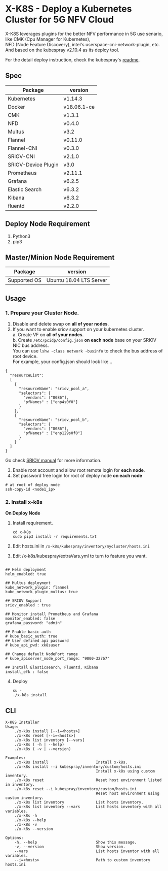 # X-K8S - Deploy a Kubernetes Cluster for 5G NFV Cloud

X-K8S leverages plugins for the better NFV performance in 5G use senario, like CMK (Cpu Manager for Kubernetes),  
NFD (Node Feature Discovery), intel's userspace-cni-network-plugin, etc.  
And based on the kubespray v2.10.4 as its deploy tool.  

For the detail deploy instruction, check the kubespray's [readme](https://github.com/mJace/x-k8s/blob/develop/kubespray/README.md).  

## Spec

|    Package    |    version    |
|---------------|---------------|
|Kubernetes     |v1.14.3        |
|Docker         |v18.06.1-ce    |
|CMK            |v1.3.1         |
|NFD            |v0.4.0         |
|Multus         |v3.2           |
|Flannel        |v0.11.0        |
|Flannel-CNI    |v0.3.0         |
|SRIOV-CNI      |v2.1.0         |
|SRIOV-Device Plugin |v3.0      | 
|Prometheus     |v2.11.1        |
|Grafana        |v6.2.5         |
|Elastic Search |v6.3.2         |
|Kibana         |v6.3.2         |
|fluentd        |v2.2.0         |


## Deploy Node Requirement

1. Python3  
2. pip3  

## Master/Minion Node Requirement

|  Package   |    version          |
|------------|---------------------|
|  Supported OS | Ubuntu 18.04 LTS Server |


## Usage  

### 1. Prepare your Cluster Node.  
1. Disable and delete swap on **all of your nodes**.  
2. If you want to enable sriov support on your kubernetes cluster.  
    a. Create VF on **all of your nodes**.  
    b. Create `/etc/pcidp/config.json` **on each node** base on your SRIOV NIC bus address.  
    You can use `lshw -class network -businfo` to check the bus address of root device.  
    For example, your config.json should look like...    

```
{
  "resourceList": 
  [
    {
      "resourceName": "sriov_pool_a",
      "selectors": {
        "vendors": ["8086"],
        "pfNames" : ["enp4s0f0"]
      }
    },
    {
      "resourceName": "sriov_pool_b",
      "selectors": {
        "vendors": ["8086"],
        "pfNames" : ["enp129s0f0"]
      }
    }
  ]
}
```
Go check [SRIOV manual](https://github.com/ITRI-ICL-Peregrine/x-k8s/blob/master/docs/sriov.md) for more information.  
  
3. Enable root account and allow root remote login for **each node**.   
4. Set password free login for root of deploy node **on each node**    
```bash=
# at root of deploy node
ssh-copy-id <node1_ip>
```


### 2. Install x-k8s  
**On Deploy Node**  
1. Install requirement.  

    ```=bash
    cd x-k8s
    sudo pip3 install -r requirements.txt
    ```  

2. Edit hosts.ini in `/x-k8s/kubespray/inventory/mycluster/hosts.ini`  

3. Edit /x-k8s/kubespray/extraVars.yml to turn to feature you want.
```yaml=

## Helm deployment
helm_enabled: true

## Multus deployment
kube_network_plugin: flannel
kube_network_plugin_multus: true

## SRIOV Support
sriov_enabled : true

## Monitor install Prometheus and Grafana
monitor_enabled: false
grafana_password: "admin"

## Enable basic auth
# kube_basic_auth: true
## User defined api password
# kube_api_pwd: xk8suser

## Change default NodePort range 
# kube_apiserver_node_port_range: "9000-32767"

## Install Elasticsearch, Fluentd, Kibana
install_efk : false

```

4. Deploy  

   ```=bash
   su -
   ./x-k8s install
   ```

## CLI  

```=python
X-K8S Installer
Usage:  
    ./x-k8s install [--i=<hosts>]
    ./x-k8s reset [--i=<hosts>]
    ./x-k8s list inventory [--vars]
    ./x-k8s ( -h | --help)
    ./x-k8s ( -v | --version)

Examples:
    ./x-k8s install                     Install x-k8s.
    ./x-k8s install --i kubespray/inventory/custom/hosts.ini
                                        Install x-k8s using custom inventory.
    ./x-k8s reset                       Reset host environment listed in inventory.
    ./x-k8s reset --i kubespray/inventory/custom/hosts.ini
                                        Reset host environment using custom inventory.
    ./x-k8s list inventory              List hosts inventory.
    ./x-k8s list inventory --vars       List hosts inventory with all variables.
    ./x-k8s -h  
    ./x-k8s --help
    ./x-k8s -v
    ./x-k8s --version

Options:
    -h, --help                          Show this message.
    -v, --version                       Show version.
    --vars                              List hosts inventor with all variables.
    --i=<hosts>                         Path to custom inventory hosts.ini
```
